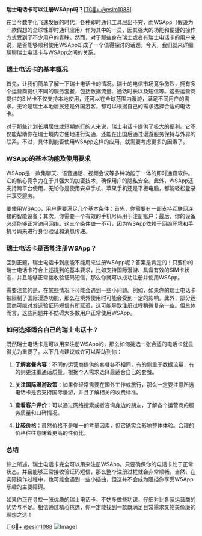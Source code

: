 **瑞士电话卡可以注册WSApp吗？**[[TG💪+ @esim1088](https://t.me/s/esim1088)]

在当今数字化飞速发展的时代，各种即时通讯工具层出不穷，而WSApp（假设为一款假想的全球性即时通讯应用）作为其中的一员，因其强大的功能和便捷的操作方式受到了不少用户的青睐。然而，对于那些身在瑞士或者有瑞士电话卡的用户来说，是否能够顺利使用WSApp却成了一个值得探讨的话题。今天，我们就来详细聊聊瑞士电话卡与WSApp之间的关系。

### 瑞士电话卡的基本概况

首先，让我们简单了解一下瑞士电话卡的情况。瑞士的电信市场竞争激烈，拥有多个运营商提供不同的服务套餐，包括数据流量、通话时长以及短信等。这些运营商提供的SIM卡不仅支持本地使用，还可以在全球范围内漫游，满足不同用户的需求。无论是瑞士本地居民还是外国游客，都可以根据自己的需求选择合适的电话卡。

对于那些计划长期居住或短期旅行的人来说，瑞士电话卡提供了极大的便利。它不仅能帮助你在瑞士境内方便地进行沟通，还能在出国后通过漫游服务保持与外界的联系。不过，具体到能否使用WSApp这样的应用，就需要考虑更多的因素了。

### WSApp的基本功能及使用要求

WSApp是一款集聊天、语音通话、视频会议等多种功能于一体的即时通讯软件。它的核心竞争力在于其强大的加密技术，确保用户的隐私安全。此外，WSApp还支持跨平台使用，无论你是使用安卓手机、苹果手机还是平板电脑，都能轻松登录并享受服务。

要使用WSApp，用户需要满足几个基本条件：首先，你需要有一部支持互联网连接的智能设备；其次，你需要一个有效的手机号码用于注册账户；最后，你的设备必须能够正常访问网络。这三个条件缺一不可，因为WSApp依赖于网络环境和手机号码来进行身份验证和消息传递。

### 瑞士电话卡是否能注册WSApp？

回到正题，瑞士电话卡到底能不能用来注册WSApp呢？答案是肯定的！只要你的瑞士电话卡符合上述提到的基本要求，比如支持国际漫游、具备有效的SIM卡状态，并且能够正常接收验证码短信，那么你就可以成功注册并使用WSApp。

需要注意的是，在某些情况下可能会遇到一些小问题。例如，如果你的瑞士电话卡被限制了国际漫游功能，那么在境外使用时可能会受到一定的影响。此外，部分运营商可能对发送验证码短信有所延迟，这可能导致注册过程稍微复杂一些。但总体而言，这些问题并不妨碍大多数用户正常使用WSApp。

### 如何选择适合自己的瑞士电话卡？

既然瑞士电话卡是可以用来注册WSApp的，那么如何挑选一张合适的电话卡就显得尤为重要了。以下几点建议或许可以帮助到你：

1. **了解套餐内容**：不同的运营商提供的套餐各不相同，有的侧重于数据流量，有的则更注重通话质量。根据个人需求选择最适合自己的套餐。
   
2. **关注国际漫游政策**：如果你经常需要在国外工作或旅行，那么一定要注意所选电话卡是否支持国际漫游，并且了解相关的收费标准。
   
3. **查看客户评价**：可以通过网络搜索或者咨询身边的朋友，了解各个运营商的服务质量和口碑情况。
   
4. **比较价格**：虽然价格不是唯一的考量因素，但它确实会影响整体体验。合理的价格往往意味着更高的性价比。

### 总结

综上所述，瑞士电话卡完全可以用来注册WSApp。只要确保你的电话卡处于正常状态，并且能够正常接收验证码短信，那么整个注册过程就会非常顺畅。当然，在实际操作过程中，也可能会遇到一些小插曲，但这并不会成为阻挡你享受WSApp乐趣的主要障碍。

如果你正在寻找一张优质的瑞士电话卡，不妨多做些功课，仔细对比各家运营商的优势与不足。相信通过精心挑选，你一定能找到一款既满足日常需求又物美价廉的理想之选！

[[TG💪+ @esim1088](https://t.me/s/esim1088) ![Image](https://i.postimg.cc/4NQfJmqS/Snipaste-2025-05-13-00-14-12.png)]